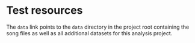 # Test resources

The `data` link points to the `data` directory 
in the project root containing the song files 
as well as all additional datasets for this analysis project.